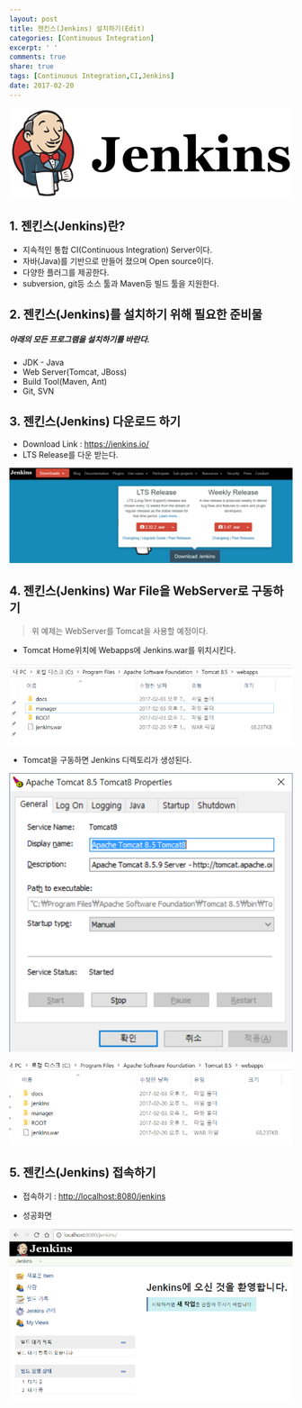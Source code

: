 ```yaml
---
layout: post
title: 젠킨스(Jenkins) 설치하기(Edit)
categories: [Continuous Integration]
excerpt: ' '
comments: true
share: true
tags: [Continuous Integration,CI,Jenkins]
date: 2017-02-20
---
```


![NO Image](/assets/20170220/Jenkins.PNG)

## 1. 젠킨스(Jenkins)란?
- 지속적인 통합 CI(Continuous Integration) Server이다.
- 자바(Java)를 기반으로 만들어 졌으며 Open source이다.
- 다양한 플러그를 제공한다.
- subversion, git등 소스 툴과 Maven등 빌드 툴을 지원한다.

## 2. 젠킨스(Jenkins)를 설치하기 위해 필요한 준비물
##### *아래의 모든 프로그램을 설치하기를 바란다.*
- JDK - Java
- Web Server(Tomcat, JBoss)
- Build Tool(Maven, Ant)
- Git, SVN

## 3. 젠킨스(Jenkins) 다운로드 하기
- Download Link : <https://jenkins.io/>
- LTS Release를 다운 받는다.

![NO Image](/assets/20170220/1.PNG)

## 4. 젠킨스(Jenkins) War File을 WebServer로 구동하기

> 위 예제는 WebServer를 Tomcat을 사용할 예정이다.

- Tomcat Home위치에 Webapps에 Jenkins.war를 위치시킨다.

![NO Image](/assets/20170220/2.PNG)

- Tomcat을 구동하면 Jenkins 디렉토리가 생성된다.

![NO Image](/assets/20170220/3.PNG)

![NO Image](/assets/20170220/4.PNG)

## 5. 젠킨스(Jenkins) 접속하기

- 접속하기 : <http://localhost:8080/jenkins>

- 성공화면

![NO Image](/assets/20170220/5.PNG)
